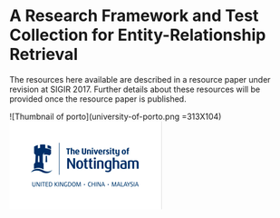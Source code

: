 # A Research Framework and Test Collection for Entity-Relationship Retrieval




The resources here available are described in a resource paper under revision at SIGIR 2017. Further details about these resources will be provided once the resource paper is published.

















![Thumbnail of porto](university-of-porto.png =313X104)   ![Thumbnail of notttingham](university-of-nottingham.png)
